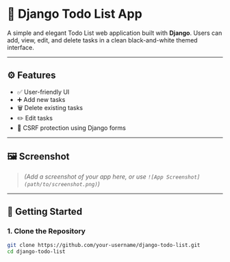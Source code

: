 # 📝 Django Todo List App

A simple and elegant Todo List web application built with **Django**. Users can add, view, edit, and delete tasks in a clean black-and-white themed interface.

---

## ⚙️ Features

- ✅ User-friendly UI
- ➕ Add new tasks
- 🗑️ Delete existing tasks
- ✏️ Edit tasks
- 🔐 CSRF protection using Django forms

---

## 🖼️ Screenshot

> *(Add a screenshot of your app here, or use `![App Screenshot](path/to/screenshot.png)`)*
  
---

## 🚀 Getting Started

### 1. Clone the Repository

```bash
git clone https://github.com/your-username/django-todo-list.git
cd django-todo-list
